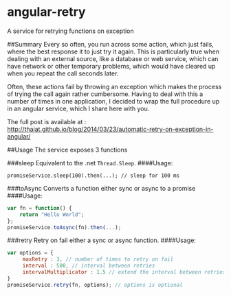 angular-retry
=============

A service for retrying functions on exception

##Summary
Every so often, you run across some action, which just fails, where the best response it to just try it again. This is particularly true when dealing with an external source, like a database or web service, which can have network or other temporary problems, which would have cleared up when you repeat the call seconds later. 

Often, these actions fail by throwing an exception which makes the process of trying the call again rather cumbersome. Having to deal with this a number of times in one application, I decided to wrap the full procedure up in an angular service, which I share here with you.


The full post is available at : http://thaiat.github.io/blog/2014/03/23/automatic-retry-on-exception-in-angular/


##Usage
The service exposes 3 functions

###sleep
Equivalent to the .net `Thread.Sleep`.
####Usage:
```
promiseService.sleep(100).then(...); // sleep for 100 ms
```

###toAsync
Converts a function either sync or async to a promise
####Usage:
```javascript
var fn = function() {
	return "Hello World";
};
promiseService.toAsync(fn).then(...);
```

###retry
Retry on fail either a sync or async function.
####Usage:
```javascript
var options = {
	 maxRetry : 3, // number of times to retry on fail
     interval : 500, // interval between retries
     intervalMultiplicator : 1.5 // extend the interval between retries
} 
promiseService.retry(fn, options); // options is optional
```

